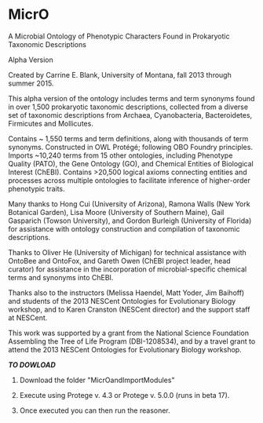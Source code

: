 # MicrO
A Microbial Ontology of Phenotypic Characters Found in Prokaryotic Taxonomic Descriptions

Alpha Version

Created by Carrine E. Blank, University of Montana, fall 2013 through summer 2015.

This alpha version of the ontology includes terms and term synonyms found in over 1,500 prokaryotic taxonomic descriptions, collected from a diverse set of taxonomic descriptions from Archaea, Cyanobacteria, Bacteroidetes, Firmicutes and Mollicutes.

Contains ~ 1,550 terms and term definitions, along with thousands of term synonyms.  Constructed in OWL Protégé; following OBO Foundry principles.  Imports ~10,240 terms from 15 other ontologies, including Phenotype Quality (PATO), the Gene Ontology (GO), and Chemical Entities of Biological Interest (ChEBI).  Contains >20,500 logical axioms connecting entities and processes across multiple ontologies to facilitate inference of higher-order phenotypic traits.

Many thanks to Hong Cui (University of Arizona), Ramona Walls (New York Botanical Garden), Lisa Moore (University of Southern Maine), Gail Gasparich (Towson University), and Gordon Burleigh (University of Florida) for assistance with ontology construction and compilation of taxonomic descriptions.

Thanks to Oliver He (University of Michigan) for technical assistance with OntoBee and OntoFox, and Gareth Owen (ChEBI project leader, head curator) for assistance in the incorporation of microbial-specific chemical terms and synonyms into ChEBI.

Thanks also to the instructors (Melissa Haendel, Matt Yoder, Jim Baihoff) and students of the 2013 NESCent Ontologies for Evolutionary Biology workshop, and to Karen Cranston (NESCent director) and the support staff at NESCent.

This work was supported by a grant from the National Science Foundation Assembling the Tree of Life Program (DBI-1208534), and by a travel grant to attend the 2013 NESCent Ontologies for Evolutionary Biology workshop.

***TO DOWLOAD***

1.  Download the folder "MicrOandImportModules"

2.  Execute using Protege v. 4.3 or Protege v. 5.0.0 (runs in beta 17).

3.  Once executed you can then run the reasoner.

